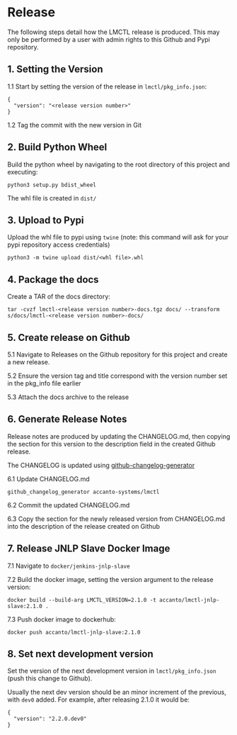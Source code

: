 # Release

The following steps detail how the LMCTL release is produced. This may only be performed by a user with admin rights to this Github and Pypi repository.

## 1. Setting the Version

1.1 Start by setting the version of the release in `lmctl/pkg_info.json`:

```
{
  "version": "<release version number>"
}
```

1.2 Tag the commit with the new version in Git

## 2. Build Python Wheel

Build the python wheel by navigating to the root directory of this project and executing:

```
python3 setup.py bdist_wheel
```

The whl file is created in `dist/`

## 3. Upload to Pypi

Upload the whl file to pypi using `twine` (note: this command will ask for your pypi repository access credentials)

```
python3 -m twine upload dist/<whl file>.whl
```

## 4. Package the docs

Create a TAR of the docs directory:

```
tar -cvzf lmctl-<release version number>-docs.tgz docs/ --transform s/docs/lmctl-<release version number>-docs/
```

## 5. Create release on Github

5.1 Navigate to Releases on the Github repository for this project and create a new release.

5.2 Ensure the version tag and title correspond with the version number set in the pkg_info file earlier

5.3 Attach the docs archive to the release

## 6. Generate Release Notes

Release notes are produced by updating the CHANGELOG.md, then copying the section for this version to the description field in the created Github release.

The CHANGELOG is updated using [github-changelog-generator](https://github.com/github-changelog-generator/github-changelog-generator#why-should-i-care)

6.1 Update CHANGELOG.md

```
github_changelog_generator accanto-systems/lmctl
```

6.2 Commit the updated CHANGELOG.md

6.3 Copy the section for the newly released version from CHANGELOG.md into the description of the release created on Github

## 7. Release JNLP Slave Docker Image

7.1 Navigate to `docker/jenkins-jnlp-slave`

7.2 Build the docker image, setting the version argument to the release version:

```
docker build --build-arg LMCTL_VERSION=2.1.0 -t accanto/lmctl-jnlp-slave:2.1.0 .
```

7.3 Push docker image to dockerhub:

```
docker push accanto/lmctl-jnlp-slave:2.1.0
```

## 8. Set next development version

Set the version of the next development version in `lmctl/pkg_info.json` (push this change to Github).

Usually the next dev version should be an minor increment of the previous, with `dev0` added. For example, after releasing 2.1.0 it would be:

```
{
  "version": "2.2.0.dev0"
}
```
